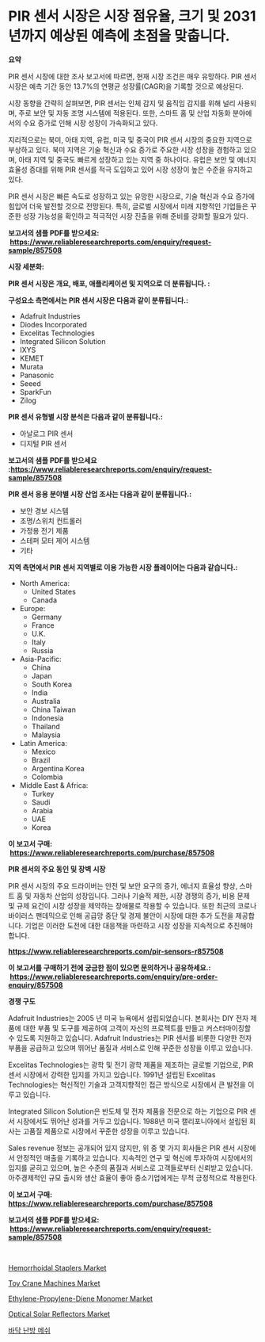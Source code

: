 <p><h1>PIR 센서 시장은 시장 점유율, 크기 및 2031년까지 예상된 예측에 초점을 맞춥니다.</h1></p><p><strong>요약</strong></p>
<p><p>PIR 센서 시장에 대한 조사 보고서에 따르면, 현재 시장 조건은 매우 유망하다. PIR 센서 시장은 예측 기간 동안 13.7%의 연평균 성장률(CAGR)을 기록할 것으로 예상된다. </p><p>시장 동향을 간략히 살펴보면, PIR 센서는 인체 감지 및 움직임 감지를 위해 널리 사용되며, 주로 보안 및 자동 조명 시스템에 적용된다. 또한, 스마트 홈 및 산업 자동화 분야에서의 수요 증가로 인해 시장 성장이 가속화되고 있다.</p><p>지리적으로는 북미, 아태 지역, 유럽, 미국 및 중국이 PIR 센서 시장의 중요한 지역으로 부상하고 있다. 북미 지역은 기술 혁신과 수요 증가로 주요한 시장 성장을 경험하고 있으며, 아태 지역 및 중국도 빠르게 성장하고 있는 지역 중 하나이다. 유럽은 보안 및 에너지 효율성 증대를 위해 PIR 센서를 적극 도입하고 있어 시장 성장이 높은 수준을 유지하고 있다.</p><p>PIR 센서 시장은 빠른 속도로 성장하고 있는 유망한 시장으로, 기술 혁신과 수요 증가에 힘입어 더욱 발전할 것으로 전망된다. 특히, 글로벌 시장에서 미래 지향적인 기업들은 꾸준한 성장 가능성을 확인하고 적극적인 시장 진출을 위해 준비를 강화할 필요가 있다.</p></p>
<p><strong>보고서의 샘플 PDF를 받으세요: &nbsp;<a href="https://www.reliableresearchreports.com/enquiry/request-sample/857508">https://www.reliableresearchreports.com/enquiry/request-sample/857508</a></strong></p>
<p><strong>시장 세분화:</strong></p>
<p><strong> PIR 센서 시장은 개요, 배포, 애플리케이션 및 지역으로 더 분류됩니다. :</strong></p>
<p><strong>구성요소 측면에서는 PIR 센서 시장은 다음과 같이 분류됩니다.:</strong></p>
<p><ul><li>Adafruit Industries</li><li>Diodes Incorporated</li><li>Excelitas Technologies</li><li>Integrated Silicon Solution</li><li>IXYS</li><li>KEMET</li><li>Murata</li><li>Panasonic</li><li>Seeed</li><li>SparkFun</li><li>Zilog</li></ul></p>
<p><strong> PIR 센서 유형별 시장 분석은 다음과 같이 분류됩니다.:</strong></p>
<p><ul><li>아날로그 PIR 센서</li><li>디지털 PIR 센서</li></ul></p>
<p><strong>보고서의 샘플 PDF를 받으세요 :<a href="https://www.reliableresearchreports.com/enquiry/request-sample/857508">https://www.reliableresearchreports.com/enquiry/request-sample/857508</a></strong></p>
<p><strong> PIR 센서 응용 분야별 시장 산업 조사는 다음과 같이 분류됩니다.:</strong></p>
<p><ul><li>보안 경보 시스템</li><li>조명/스위치 컨트롤러</li><li>가정용 전기 제품</li><li>스테퍼 모터 제어 시스템</li><li>기타</li></ul></p>
<p><strong>지역 측면에서 PIR 센서 지역별로 이용 가능한 시장 플레이어는 다음과 같습니다.:</strong></p>
<p><ul>
    <li>
        North America:
        <ul>
            <li>United States</li>
            <li>Canada</li>
        </ul>
    </li>
    <li>
        Europe:
        <ul>
            <li>Germany</li>
            <li>France</li>
            <li>U.K.</li>
            <li>Italy</li>
            <li>Russia</li>
        </ul>
    </li>
    <li>
        Asia-Pacific:
        <ul>
            <li>China</li>
            <li>Japan</li>
            <li>South Korea</li>
            <li>India</li>
            <li>Australia</li>
            <li>China Taiwan</li>
            <li>Indonesia</li>
            <li>Thailand</li>
            <li>Malaysia</li>
        </ul>
    </li>
    <li>
        Latin America:
        <ul>
            <li>Mexico</li>
            <li>Brazil</li>
            <li>Argentina Korea</li>
            <li>Colombia</li>
        </ul>
    </li>
    <li>
        Middle East & Africa:
        <ul>
            <li>Turkey</li>
            <li>Saudi</li>
            <li>Arabia</li>
            <li>UAE</li>
            <li>Korea</li>
        </ul>
    </li>
    </ul></p>
<p><strong>이 보고서 구매: &nbsp;<a href="https://www.reliableresearchreports.com/purchase/857508">https://www.reliableresearchreports.com/purchase/857508</a></strong></p>
<p><strong>PIR 센서의 주요 동인 및 장벽 시장</strong></p>
<p><p>PIR 센서 시장의 주요 드라이버는 안전 및 보안 요구의 증가, 에너지 효율성 향상, 스마트 홈 및 자동차 산업의 성장입니다. 그러나 기술적 제한, 시장 경쟁의 증가, 비용 문제 및 규제 요건이 시장 성장을 제약하는 장애물로 작용할 수 있습니다. 또한 최근의 코로나 바이러스 팬데믹으로 인해 공급망 중단 및 경제 불안이 시장에 대한 추가 도전을 제공합니다. 기업은 이러한 도전에 대한 대응책을 마련하고 시장 성장을 지속적으로 추진해야 합니다.</p></p>
<p><strong><a href="https://www.reliableresearchreports.com/pir-sensors-r857508">https://www.reliableresearchreports.com/pir-sensors-r857508</a></strong></p>
<p><strong>이 보고서를 구매하기 전에 궁금한 점이 있으면 문의하거나 공유하세요.: &nbsp;<a href="https://www.reliableresearchreports.com/enquiry/pre-order-enquiry/857508">https://www.reliableresearchreports.com/enquiry/pre-order-enquiry/857508</a></strong></p>
<p><strong>경쟁 구도</strong></p>
<p><p>Adafruit Industries는 2005 년 미국 뉴욕에서 설립되었습니다. 본회사는 DIY 전자 제품에 대한 부품 및 도구를 제공하여 고객이 자신의 프로젝트를 만들고 커스터마이징할 수 있도록 지원하고 있습니다. Adafruit Industries는 PIR 센서를 비롯한 다양한 전자 부품을 공급하고 있으며 뛰어난 품질과 서비스로 인해 꾸준한 성장을 이루고 있습니다.</p><p>Excelitas Technologies는 광학 및 전기 광학 제품을 제조하는 글로벌 기업으로, PIR 센서 시장에서 강력한 입지를 가지고 있습니다. 1991년 설립된 Excelitas Technologies는 혁신적인 기술과 고객지향적인 접근 방식으로 시장에서 큰 발전을 이루고 있습니다.</p><p>Integrated Silicon Solution은 반도체 및 전자 제품을 전문으로 하는 기업으로 PIR 센서 시장에서도 뛰어난 성과를 거두고 있습니다. 1988년 미국 캘리포니아에서 설립된 회사는 고품질 제품으로 시장에서 꾸준한 성장을 이루고 있습니다.</p><p>Sales revenue 정보는 공개되어 있지 않지만, 위 중 몇 가지 회사들은 PIR 센서 시장에서 안정적인 매출을 기록하고 있습니다. 지속적인 연구 및 혁신에 투자하여 시장에서의 입지를 굳히고 있으며, 높은 수준의 품질과 서비스로 고객들로부터 신뢰받고 있습니다. 아주경제적인 규모 출시와 생산 효율이 좋아 중소기업에게는 무척 긍정적으로 작용한다.</p></p>
<p><strong>이 보고서 구매: &nbsp; <a href="https://www.reliableresearchreports.com/purchase/857508">https://www.reliableresearchreports.com/purchase/857508</a></strong></p>
<p><strong>보고서의 샘플 PDF를 받으세요: &nbsp;<a href="https://www.reliableresearchreports.com/enquiry/request-sample/857508">https://www.reliableresearchreports.com/enquiry/request-sample/857508</a></strong><strong></strong></p>
<p>&nbsp;</p>
<p><p><a href="https://github.com/luckyshygirl/Market-Research-Report-List-4/blob/main/hemorrhoidal-staplers-market.md">Hemorrhoidal Staplers Market</a></p><p><a href="https://view.publitas.com/reportprime-1/toy-crane-machines-market-focuses-on-market-share-size-and-projected-forecast-till-2031/">Toy Crane Machines Market</a></p><p><a href="https://www.linkedin.com/pulse/ethylene-propylene-diene-monomer-market-size-examines-its-vzple?trackingId=ICzRCTbwU%2BlefXJRkRfawQ%3D%3D">Ethylene-Propylene-Diene Monomer Market</a></p><p><a href="https://issuu.com/reportprime-2/docs/optical-solar-reflectors-market-size-2030.pptx">Optical Solar Reflectors Market</a></p><p><a href="https://medium.com/@carmellalang1/%EB%B0%94%EB%8B%A5-%EB%82%9C%EB%B0%A9-%EB%A9%94%EC%89%AC-%EC%8B%9C%EC%9E%A5-%EC%A0%84%EB%A7%9D-%EC%82%B0%EC%97%85-%EA%B0%9C%EC%9A%94-%EB%B0%8F-%EC%98%88%EC%B8%A1-2024%EB%85%84%EB%B6%80%ED%84%B0-2031%EB%85%84%EA%B9%8C%EC%A7%80-93bd339d63dc">바닥 난방 메쉬</a></p></p>